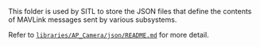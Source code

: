 This folder is used by SITL to store the JSON files that define the contents of
MAVLink messages sent by various subsystems.

Refer to [`libraries/AP_Camera/json/README.md`](../libraries/AP_Camera/json/README.md)
for more detail.
